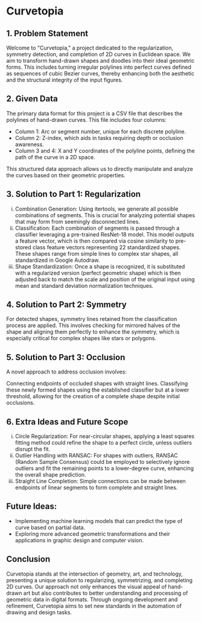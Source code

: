 # Curvetopia

## 1. Problem Statement

Welcome to "Curvetopia," a project dedicated to the regularization, symmetry detection, and completion of 2D curves in Euclidean space. We aim to transform hand-drawn shapes and doodles into their ideal geometric forms. This includes turning irregular polylines into perfect curves defined as sequences of cubic Bezier curves, thereby enhancing both the aesthetic and the structural integrity of the input figures.

## 2. Given Data

The primary data format for this project is a CSV file that describes the polylines of hand-drawn curves. This file includes four columns:

- Column 1: Arc or segment number, unique for each discrete polyline.
- Column 2: Z-index, which aids in tasks requiring depth or occlusion awareness.
- Column 3 and 4: X and Y coordinates of the polyline points, defining the path of the curve in a 2D space.

This structured data approach allows us to directly manipulate and analyze the curves based on their geometric properties.

## 3. Solution to Part 1: Regularization
<ol type='i'>
<li>Combination Generation:
Using itertools, we generate all possible combinations of segments. This is crucial for analyzing potential shapes that may form from seemingly disconnected lines.

<li>Classification:
Each combination of segments is passed through a classifier leveraging a pre-trained ResNet-18 model. This model outputs a feature vector, which is then compared via cosine similarity to pre-stored class feature vectors representing 22 standardized shapes. These shapes range from simple lines to complex star shapes, all standardized in Google Autodraw.

<li>Shape Standardization:
Once a shape is recognized, it is substituted with a regularized version (perfect geometric shape) which is then adjusted back to match the scale and position of the original input using mean and standard deviation normalization techniques.
</ol>

## 4. Solution to Part 2: Symmetry
For detected shapes, symmetry lines retained from the classification process are applied. This involves checking for mirrored halves of the shape and aligning them perfectly to enhance the symmetry, which is especially critical for complex shapes like stars or polygons.

## 5. Solution to Part 3: Occlusion
A novel approach to address occlusion involves:

Connecting endpoints of occluded shapes with straight lines.
Classifying these newly formed shapes using the established classifier but at a lower threshold, allowing for the creation of a complete shape despite initial occlusions.

## 6. Extra Ideas and Future Scope
<ol type='i'>
<li>Circle Regularization:
For near-circular shapes, applying a least squares fitting method could refine the shape to a perfect circle, unless outliers disrupt the fit.

<li>Outlier Handling with RANSAC:
For shapes with outliers, RANSAC (Random Sample Consensus) could be employed to selectively ignore outliers and fit the remaining points to a lower-degree curve, enhancing the overall shape prediction.

<li>Straight Line Completion:
Simple connections can be made between endpoints of linear segments to form complete and straight lines.
</ol>

## Future Ideas:

- Implementing machine learning models that can predict the type of curve based on partial data.
- Exploring more advanced geometric transformations and their applications in graphic design and computer vision.

## Conclusion
Curvetopia stands at the intersection of geometry, art, and technology, presenting a unique solution to regularizing, symmetrizing, and completing 2D curves. Our approach not only enhances the visual appeal of hand-drawn art but also contributes to better understanding and processing of geometric data in digital formats. Through ongoing development and refinement, Curvetopia aims to set new standards in the automation of drawing and design tasks.
